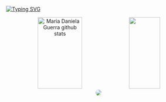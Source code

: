 
[![Typing SVG](https://readme-typing-svg.herokuapp.com/?color=708090&size=35&center=true&vCenter=true&width=1000&lines=HELLO+WORLD!,+MY+NAME+IS+MARIA+DANIELA+;I'm+20+years+old;I'm+from+Brazil;I+graduating+in+ADS💻📚;Be+Welcome!+:%29)](https://git.io/typing-svg)



<div align="center">  
  <img width="49%" height="195px" src="https://github-readme-stats.vercel.app/api?username=mariadanielaguerra&show_icons=true&count_private=true&hide_border=true&title_color=708090&icon_color=FFD700&text_color=708090&bg_color=LightGray" alt="Maria Daniela Guerra github stats" /> 
  <img width="41%" height="195px" src="https://github-readme-stats.vercel.app/api/top-langs/?username=mariadanielaguerra&layout=compact&hide_border=true&title_color=D8BFD8&text_color=708090_color=708090" />
</div>
<div align="center">
<a href="https://www.linkedin.com/in/mariadanielaguerra/" target="_blank"><img src="https://img.shields.io/badge/-LinkedIn-%230077B5?style=for-the-badge&logo=linkedin&logoColor=FFD700" style="border-radius: 30px" target="_blank"></a> 


    
 

